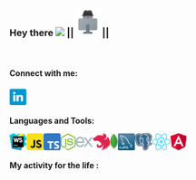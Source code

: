 ### Hey there <img src="https://media.giphy.com/media/hvRJCLFzcasrR4ia7z/giphy.gif" width="25px"> ||<img src="https://raw.githubusercontent.com/LLpanov/LLpanov/main/icons/personal.png" width="50px">||
<br/>  

#### Connect with me:

<a href="https://www.linkedin.com/in/leonid-panov-a814aa23b/">
  <img align="left" alt="LinkedIn" width="30px" src="https://github.com/LLpanov/LLpanov/blob/main/icons/linkedin.png" />
</a>


<br/>
<br/>

**Languages and Tools:**

<a href="https://raw.githubusercontent.com/LLpanov/LLpanov/main/icons/WebStorm.png">
  <img align="left" height="30" title="WebStorm"  src="https://raw.githubusercontent.com/LLpanov/LLpanov/main/icons/WebStorm.png"/>
</a>
<a href="https://raw.githubusercontent.com/LLpanov/LLpanov/main/icons/WebStorm.png" >
  <img align="left" height="30" title="JavaScript" src="https://raw.githubusercontent.com/LLpanov/LLpanov/main/icons/JavaScript.png"/>
</a>
<a href="https://raw.githubusercontent.com/LLpanov/LLpanov/main/icons/WebStorm.png" >
  <img align="left" height="30" title="TypeScript" src="https://raw.githubusercontent.com/LLpanov/LLpanov/main/icons/TypeScript.png"/>
</a>
<a href="https://raw.githubusercontent.com/LLpanov/LLpanov/main/icons/WebStorm.png" >
  <img align="left" height="30" title="NodeJs" src="https://raw.githubusercontent.com/LLpanov/LLpanov/main/icons/nodeJs.png"/>
</a>
<a href="https://raw.githubusercontent.com/LLpanov/LLpanov/main/icons/WebStorm.png" >
  <img align="left" height="30" title="expressJS" src="https://raw.githubusercontent.com/LLpanov/LLpanov/main/icons/icons8-express-js-480.png"/>
</a>
<a href="https://raw.githubusercontent.com/LLpanov/LLpanov/main/icons/WebStorm.png" >
  <img align="left" height="30" title="NestJS" src="https://raw.githubusercontent.com/LLpanov/LLpanov/main/icons/nestjs.png"/>
</a>
<a href="https://raw.githubusercontent.com/LLpanov/LLpanov/main/icons/WebStorm.png" >
  <img align="left" height="30" title="MongoDB" src="https://github.com/LLpanov/LLpanov/blob/main/icons/MongoDB.png"/>
</a>
<a href="https://raw.githubusercontent.com/LLpanov/LLpanov/main/icons/WebStorm.png" >
  <img align="left" height="30" title="MySQL"  src="https://raw.githubusercontent.com/LLpanov/LLpanov/main/icons/MySQL.png"/>
</a>
<a href="https://raw.githubusercontent.com/LLpanov/LLpanov/main/icons/WebStorm.png" >
  <img align="left" height="30" title="PostgreSQL"  src="https://raw.githubusercontent.com/LLpanov/LLpanov/main/icons/postgreess.png"/>
</a>
<a href="https://raw.githubusercontent.com/LLpanov/LLpanov/main/icons/WebStorm.png" >
  <img align="left" height="30" title="React"  src="https://raw.githubusercontent.com/LLpanov/LLpanov/main/icons/React.png"/>
</a>
<a href="https://raw.githubusercontent.com/LLpanov/LLpanov/main/icons/WebStorm.png" >
  <img align="left" height="30" title="Angular"  src="https://raw.githubusercontent.com/LLpanov/LLpanov/main/icons/Angular.png"/>
</a>
<br />
<br />

**My activity for the life :**
